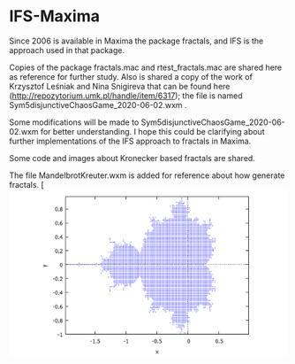 # IFS-Maxima

Since 2006 is available in Maxima the package fractals, and IFS is the approach used in that package.

Copies of the package fractals.mac and rtest_fractals.mac are shared here as reference for further study.
Also is shared a copy of the work of Krzysztof Leśniak and Nina Snigireva that can be found here (http://repozytorium.umk.pl/handle/item/6317); the file is named Sym5disjunctiveChaosGame_2020-06-02.wxm .

Some modifications will be made to Sym5disjunctiveChaosGame_2020-06-02.wxm for better understanding.
I hope this could be clarifying about further implementations of the IFS approach to fractals in Maxima. 

Some code and images about Kronecker based fractals are shared.

The file MandelbrotKreuter.wxm is added for reference about how generate fractals.
[![screen cap](https://github.com/Observatorio-de-Matematica/IFS-Maxima/blob/main/MandelbrotKreuter.png)
